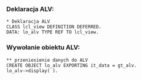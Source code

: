 ### Deklaracja ALV:

```
* Deklaracja ALV
CLASS lcl_view DEFINITION DEFERRED.
DATA: lo_alv TYPE REF TO lcl_view.
```

### Wywołanie obiektu ALV:

```
** przeniesienie danych do ALV
CREATE OBJECT lo_alv EXPORTING it_data = gt_alv.
lo_alv->display( ).
```

